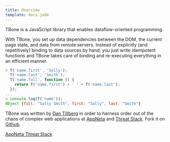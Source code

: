 ```yaml
---
title: Overview
template: docs.jade
---
```


TBone is a JavaScript library that enables dataflow-oriented programming.

With TBone, you set up data dependencies between the DOM, the current page state, and data from remote servers. Instead of explicitly (and repetitively) binding to data sources by hand, you just write idempotent functions and TBone takes care of binding and re-executing everything in an efficient manner.

```js
> T('name.first', 'Sally');
  T('name.last', 'Smith');
  T('name.full', function () {
    return T('name.first') + ' ' + T('name.last');
  });
...
> console.log(T('name'));
Object {full: "Sally Smith", first: "Sally", last: "Smith"}
```

TBone was written by [Dan Tillberg][5] in order to harness order out of the chaos of complex web applications at [AppNeta][1] and [Threat Stack][2]. Fork it on [Github][3].

<div class="centered-logos">
  <a class="appneta-logo" href="http://dev.appneta.com"> AppNeta </a>
  <a class="threatstack-logo" href="http://www.threatstack.com"> Threat Stack </a>
</div>

[1]: https://dev.appneta.com/
[2]: https://www.threatstack.com/
[3]: https://github.com/appneta/tbone
[5]: https://www.tillberg.us/about
